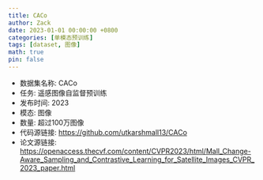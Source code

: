 ```yaml
---
title: CACo
author: Zack
date: 2023-01-01 00:00:00 +0800
categories: [单模态预训练]
tags: [dataset, 图像]
math: true
pin: false
---
```

- 数据集名称: CACo
- 任务: 遥感图像自监督预训练
- 发布时间: 2023
- 模态: 图像
- 数量: 超过100万图像
- 代码源链接: https://github.com/utkarshmall13/CACo
- 论文源链接: https://openaccess.thecvf.com/content/CVPR2023/html/Mall_Change-Aware_Sampling_and_Contrastive_Learning_for_Satellite_Images_CVPR_2023_paper.html
